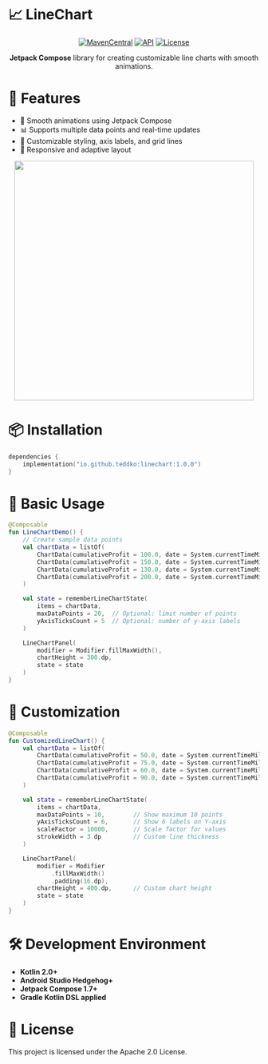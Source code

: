 # 📈 LineChart

<p align="center">
  <a href="https://search.maven.org/artifact/io.github.teddko/linechart"><img alt="MavenCentral" src="https://img.shields.io/maven-central/v/io.github.teddko/linechart.svg"/></a>
  <a href="https://android-arsenal.com/api?level=23"><img alt="API" src="https://img.shields.io/badge/API-23%2B-brightgreen.svg"/></a>
  <a href="https://opensource.org/licenses/Apache-2.0"><img alt="License" src="https://img.shields.io/badge/License-Apache%202.0-blue.svg"/></a>
</p>
<p align="center">
  <strong>Jetpack Compose</strong> library for creating customizable line charts with smooth animations.
</p>

# 🚀 Features
* 🎯 Smooth animations using Jetpack Compose
* 📊 Supports multiple data points and real-time updates
* 🎨 Customizable styling, axis labels, and grid lines
* 📱 Responsive and adaptive layout

<p align="center">
  <img src="https://github.com/user-attachments/assets/2e54e9c0-27a5-4381-b012-ce9675fb1f0d" width="480"/>
</p>

# 📦 Installation

```kotlin
dependencies {
    implementation("io.github.teddko:linechart:1.0.0")
}
```

# 📖 Basic Usage

```kotlin
@Composable
fun LineChartDemo() {
    // Create sample data points
    val chartData = listOf(
        ChartData(cumulativeProfit = 100.0, date = System.currentTimeMillis()),
        ChartData(cumulativeProfit = 150.0, date = System.currentTimeMillis() + 86400000),
        ChartData(cumulativeProfit = 130.0, date = System.currentTimeMillis() + 172800000),
        ChartData(cumulativeProfit = 200.0, date = System.currentTimeMillis() + 259200000)
    )

    val state = rememberLineChartState(
        items = chartData,
        maxDataPoints = 20,  // Optional: limit number of points
        yAxisTicksCount = 5  // Optional: number of y-axis labels
    )

    LineChartPanel(
        modifier = Modifier.fillMaxWidth(),
        chartHeight = 300.dp,
        state = state
    )
}
```

# 🎨 Customization

```kotlin
@Composable
fun CustomizedLineChart() {
    val chartData = listOf(
        ChartData(cumulativeProfit = 50.0, date = System.currentTimeMillis()),
        ChartData(cumulativeProfit = 75.0, date = System.currentTimeMillis() + 86400000),
        ChartData(cumulativeProfit = 60.0, date = System.currentTimeMillis() + 172800000),
        ChartData(cumulativeProfit = 90.0, date = System.currentTimeMillis() + 259200000)
    )

    val state = rememberLineChartState(
        items = chartData,
        maxDataPoints = 10,        // Show maximum 10 points
        yAxisTicksCount = 6,       // Show 6 labels on Y-axis
        scaleFactor = 10000,       // Scale factor for values
        strokeWidth = 3.dp         // Custom line thickness
    )

    LineChartPanel(
        modifier = Modifier
            .fillMaxWidth()
            .padding(16.dp),
        chartHeight = 400.dp,      // Custom chart height
        state = state
    )
}
```

# 🛠️ Development Environment
* **Kotlin 2.0+**
* **Android Studio Hedgehog+**
* **Jetpack Compose 1.7+**
* **Gradle Kotlin DSL applied**

# 📝 License
This project is licensed under the Apache 2.0 License.
